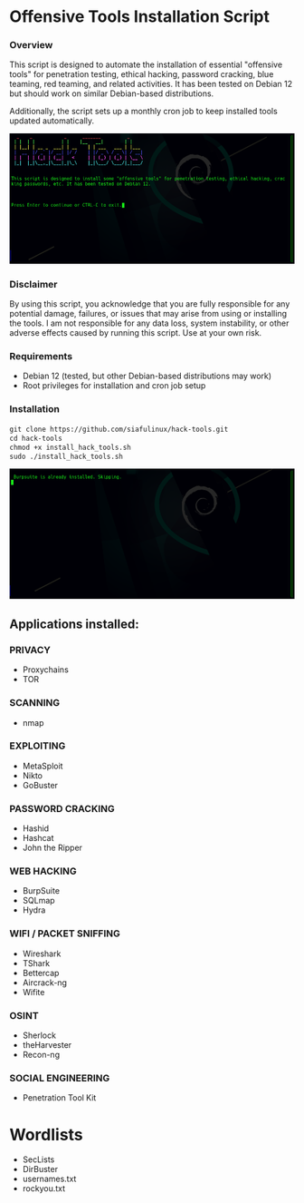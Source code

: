 # Offensive Tools Installation Script

### Overview

This script is designed to automate the installation of essential "offensive tools" for penetration testing, ethical hacking, password cracking, blue teaming, red teaming, and related activities. It has been tested on Debian 12 but should work on similar Debian-based distributions.

Additionally, the script sets up a monthly cron job to keep installed tools updated automatically.

<img src='https://github.com/siafulinux/hack-tools/blob/main/Hack%20Tools.png'></img>

### Disclaimer

By using this script, you acknowledge that you are fully responsible for any potential damage, failures, or issues that may arise from using or installing the tools. I am not responsible for any data loss, system instability, or other adverse effects caused by running this script. Use at your own risk.

### Requirements

  * Debian 12 (tested, but other Debian-based distributions may work)
  * Root privileges for installation and cron job setup

### Installation
    git clone https://github.com/siafulinux/hack-tools.git
    cd hack-tools
    chmod +x install_hack_tools.sh
    sudo ./install_hack_tools.sh


<img src='https://github.com/siafulinux/hack-tools/blob/main/Hack%20Tools%202.png'></img>

## Applications installed:

### PRIVACY

  * Proxychains
  * TOR
  
### SCANNING

  * nmap

### EXPLOITING

  * MetaSploit
  * Nikto
  * GoBuster

### PASSWORD CRACKING

  * Hashid
  * Hashcat
  * John the Ripper

### WEB HACKING

  * BurpSuite
  * SQLmap
  * Hydra

### WIFI / PACKET SNIFFING

  * Wireshark
  * TShark
  * Bettercap
  * Aircrack-ng
  * Wifite

### OSINT

  * Sherlock
  * theHarvester
  * Recon-ng

### SOCIAL ENGINEERING

  * Penetration Tool Kit

# Wordlists

  * SecLists
  * DirBuster
  * usernames.txt
  * rockyou.txt


